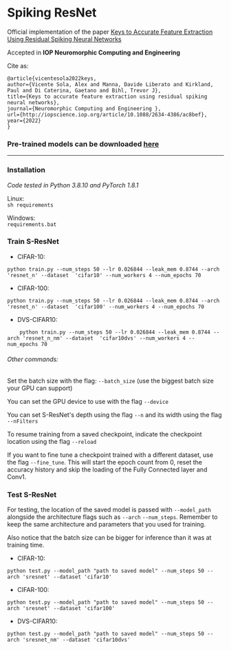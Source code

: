# Spiking ResNet
Official implementation of the paper [Keys to Accurate Feature Extraction Using Residual Spiking Neural Networks](https://iopscience.iop.org/article/10.1088/2634-4386/ac8bef)

Accepted in **IOP Neuromorphic Computing and Engineering**

Cite as: 

    @article{vicentesola2022keys,
	author={Vicente Sola, Alex and Manna, Davide Liberato and Kirkland, Paul and Di Caterina, Gaetano and Bihl, Trevor J},
	title={Keys to accurate feature extraction using residual spiking neural networks},
	journal={Neuromorphic Computing and Engineering },
	url={http://iopscience.iop.org/article/10.1088/2634-4386/ac8bef},
	year={2022}
    }

### Pre-trained models can be downloaded [here](https://figshare.com/articles/software/Pretrained_models_-_Keys_to_Accurate_Feature_Extraction_Using_Residual_Spiking_Neural_Networks/20712535)

***

### Installation
_Code tested in Python 3.8.10 and PyTorch 1.8.1_

Linux:\
`sh requirements`

Windows:\
`requirements.bat`

### Train S-ResNet
- CIFAR-10:
```
python train.py --num_steps 50 --lr 0.026844 --leak_mem 0.8744 --arch 'resnet_n' --dataset  'cifar10' --num_workers 4 --num_epochs 70
```
- CIFAR-100:
```
python train.py --num_steps 50 --lr 0.026844 --leak_mem 0.8744 --arch 'resnet_n' --dataset  'cifar100' --num_workers 4 --num_epochs 70
```
- DVS-CIFAR10:
```
    python train.py --num_steps 50 --lr 0.026844 --leak_mem 0.8744 --arch 'resnet_n_nm' --dataset  'cifar10dvs' --num_workers 4 --num_epochs 70
```
 ###### Other commands:
Set the batch size with the flag: `--batch_size` (use the biggest batch size your GPU can support)

You can set the GPU device to use with the flag `--device`

You can set S-ResNet's depth using the flag `--n` and its width using the flag `--nFilters`

To resume training from a saved checkpoint, indicate the checkpoint location using the flag `--reload`

If you want to fine tune a checkpoint trained with a different dataset, use the flag `--fine_tune`.
This will start the epoch count from 0, reset the accuracy history and skip the loading of the Fully
Connected layer and Conv1.

### Test S-ResNet
For testing, the location of the saved model is passed with `--model_path` alongside the architecture flags
such as `--arch` `--num_steps`. Remember to keep the same architecture and parameters that you used for training.

Also notice that the batch size can be bigger for inference than it was at training time.
- CIFAR-10:
```
python test.py --model_path "path to saved model" --num_steps 50 --arch 'sresnet' --dataset 'cifar10'
```
- CIFAR-100:
```
python test.py --model_path "path to saved model" --num_steps 50 --arch 'sresnet' --dataset 'cifar100'
```
- DVS-CIFAR10:
```
python test.py --model_path "path to saved model" --num_steps 50 --arch 'sresnet_nm' --dataset 'cifar10dvs'
```
